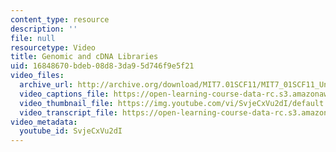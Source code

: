 ```yaml
---
content_type: resource
description: ''
file: null
resourcetype: Video
title: Genomic and cDNA Libraries
uid: 16848670-bdeb-08d8-3da9-5d746f9e5f21
video_files:
  archive_url: http://archive.org/download/MIT7.01SCF11/MIT7_01SCF11_Un4Ses3_Rec_300k.mp4
  video_captions_file: https://open-learning-course-data-rc.s3.amazonaws.com/7-01sc-fundamentals-of-biology-fall-2011/fd35fd56d27d5ddd9c214c7c732b4ccb_SvjeCxVu2dI.vtt
  video_thumbnail_file: https://img.youtube.com/vi/SvjeCxVu2dI/default.jpg
  video_transcript_file: https://open-learning-course-data-rc.s3.amazonaws.com/7-01sc-fundamentals-of-biology-fall-2011/cadf8517de3ebc74971c6c788a6912d9_SvjeCxVu2dI.pdf
video_metadata:
  youtube_id: SvjeCxVu2dI
---
```

